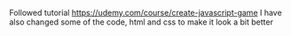 Followed tutorial https://udemy.com/course/create-javascript-game
I have also changed some of the code, html and css to make it look a bit better
